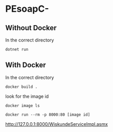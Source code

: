 # PEsoapC-
## Without Docker
In the correct directory
```
dotnet run
```
## With Docker
In the correct directory
```
docker build .
```
look for the image id
```
docker image ls
```
```
docker run --rm -p 8000:80 [image id]
```

http://127.0.0.1:8000/WiskundeServiceImpl.asmx
